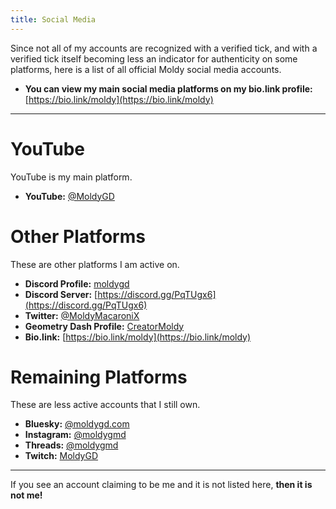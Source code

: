 ```yaml
---
title: Social Media
---
```


Since not all of my accounts are recognized with a verified tick, and with a verified tick itself becoming less an indicator for authenticity on some platforms, here is a list of all official Moldy social media accounts.

- **You can view my main social media platforms on my bio.link profile:** [https://bio.link/moldy](https://bio.link/moldy)

---

# YouTube

YouTube is my main platform.

* **YouTube:** [@MoldyGD](https://youtube.com/@MoldyGD)

# Other Platforms

These are other platforms I am active on.

* **Discord Profile:** [moldygd](https://discordapp.com/users/328660527699984394)
* **Discord Server:** [https://discord.gg/PqTUgx6](https://discord.gg/PqTUgx6)
* **Twitter:** [@MoldyMacaroniX](https://twitter.com/MoldyMacaroniX)
* **Geometry Dash Profile:** [CreatorMoldy](https://gdbrowser.com/u/CreatorMoldy)
* **Bio.link:** [https://bio.link/moldy](https://bio.link/moldy)

# Remaining Platforms

These are less active accounts that I still own.

* **Bluesky:** [@moldygd.com](https://bsky.app/profile/moldygd.com)
* **Instagram:** [@moldygmd](https://www.instagram.com/moldygmd/)
* **Threads:** [@moldygmd](https://www.threads.net/@moldygmd)
* **Twitch:** [MoldyGD](https://www.twitch.tv/moldygd)

---

If you see an account claiming to be me and it is not listed here, **then it is not me!**